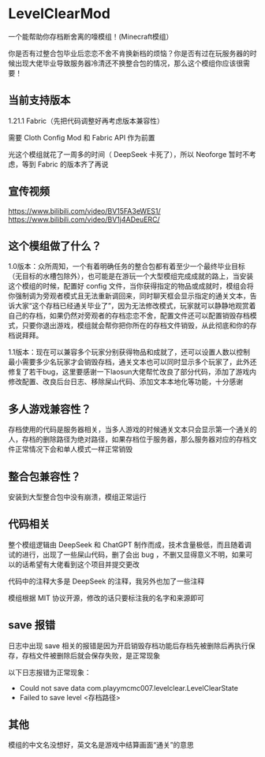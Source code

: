 # LevelClearMod

一个能帮助你存档断舍离的嚎模组！(Minecraft模组）

你是否有过整合包毕业后恋恋不舍不肯换新档的烦恼？你是否有过在玩服务器的时候出现大佬毕业导致服务器冷清还不换整合包的情况，那么这个模组你应该很需要！
## 当前支持版本

1.21.1 Fabric（先把代码调整好再考虑版本兼容性）

需要 Cloth Config Mod 和 Fabric API 作为前置

光这个模组就花了一周多的时间（ DeepSeek 卡死了），所以 Neoforge 暂时不考虑，等到 Fabric 的版本齐了再说

## 宣传视频

https://www.bilibili.com/video/BV15FA3eWES1/
https://www.bilibili.com/video/BV1j4ADeuERC/
## 这个模组做了什么？

1.0版本：众所周知，一个有着明确任务的整合包都有着至少一个最终毕业目标（无目标的水槽包除外），也可能是在游玩一个大型模组完成成就的路上，当安装这个模组的时候，配置好 config 文件，当你获得指定的物品或成就时，模组会将你强制调为旁观者模式且无法重新调回来，同时聊天框会显示指定的通关文本，告诉大家“这个存档已经通关毕业了”，因为无法修改模式，玩家就可以静静地观赏着自己的存档，如果仍然对旁观者的存档恋恋不舍，配置文件还可以配置销毁存档模式，只要你退出游戏，模组就会帮你把你所在的存档文件销毁，从此彻底和你的存档说拜拜。

1.1版本：现在可以兼容多个玩家分别获得物品和成就了，还可以设置人数以控制最小需要多少名玩家才会销毁存档，通关文本也可以同时显示多个玩家了，此外还修复了若干bug，这里要感谢一下laosun大佬帮忙改良了部分代码，添加了游戏内修改配置、改良后台日志、移除屎山代码、添加文本本地化等功能，十分感谢
## 多人游戏兼容性？

存档使用的代码是服务器相关，当多人游戏的时候通关文本只会显示第一个通关的人，存档的删除路径为绝对路径，如果存档位于服务器，那么服务器对应的存档文件正常情况下会和单人模式一样正常销毁

## 整合包兼容性？

安装到大型整合包中没有崩溃，模组正常运行

## 代码相关

整个模组逻辑由 DeepSeek 和 ChatGPT 制作而成，技术含量极低，而且随着调试的进行，出现了一些屎山代码，删了会出 bug ，不删又显得意义不明，如果可以的话希望有大佬看到这个项目并提交更改

代码中的注释大多是 DeepSeek 的注释，我另外也加了一些注释

模组根据 MIT 协议开源，修改的话只要标注我的名字和来源即可


## save 报错

日志中出现 save 相关的报错是因为开启销毁存档功能后存档先被删除后再执行保存，存档文件被删除后就会保存失败，是正常现象

以下日志报错为正常现象：
* Could not save data com.playymcmc007.levelclear.LevelClearState
* Failed to save level <存档路径>

## 其他

模组的中文名没想好，英文名是游戏中结算画面“通关”的意思
